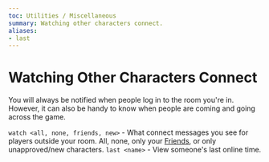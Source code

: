 ```yaml
---
toc: Utilities / Miscellaneous
summary: Watching other characters connect.
aliases:
- last
---
```

# Watching Other Characters Connect

You will always be notified when people log in to the room you're in.  However, it can also be handy to know when people are coming and going across the game.

`watch <all, none, friends, new>` - What connect messages you see for players outside your room. All, none, only your [Friends](/help/friends), or only unapproved/new characters.
`last <name>` - View someone's last online time.


